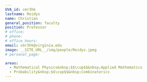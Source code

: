 ```yaml
---
UVA_id: cmr3hk
lastname: Reidys
name: Christian
general_position: faculty
position: Professor
# office: 
# phone: 
# office_hours: 
email: cmr3hk@virginia.edu
image: __SITE_URL__/img/people/Reidys.jpeg
# personal_page: 

areas:
  - Mathematical Physics&nbsp;$$\cup$$&nbsp;Applied Mathematics
  - Probability&nbsp;$$\cup$$&nbsp;Combinatorics
---
```

